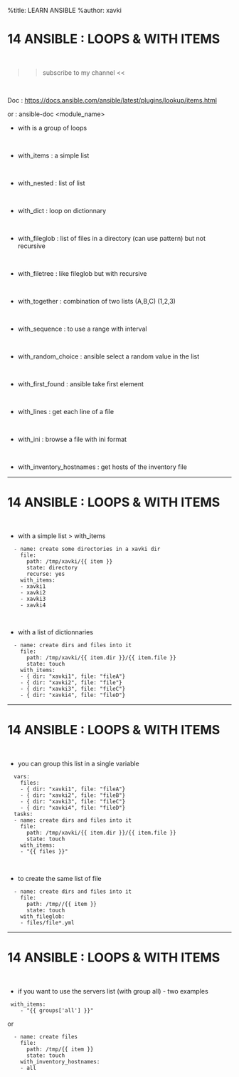 %title: LEARN ANSIBLE
%author: xavki


# 14 ANSIBLE : LOOPS & WITH ITEMS

<br>

>> subscribe to my channel <<

<br>

Doc : https://docs.ansible.com/ansible/latest/plugins/lookup/items.html

or : ansible-doc <module_name>

* with is a group of loops

<br>

* with_items : a simple list

<br>

* with_nested : list of list

<br>

* with_dict : loop on dictionnary

<br>

* with_fileglob : list of files in a directory (can use pattern) but not recursive

<br>

* with_filetree : like fileglob but with recursive

<br>

* with_together : combination of two lists (A,B,C) (1,2,3)

<br>

* with_sequence : to use a range with interval

<br>

* with_random_choice : ansible select a random value in the list

<br>

* with_first_found : ansible take first element

<br>

* with_lines : get each line of a file

<br>

* with_ini : browse a file with ini format

<br>

* with_inventory_hostnames : get hosts of the inventory file

---------------------------------------------------------------------------------------


# 14 ANSIBLE : LOOPS & WITH ITEMS


<br>

* with a simple list > with_items

```
  - name: create some directories in a xavki dir
    file:
      path: /tmp/xavki/{{ item }}
      state: directory
      recurse: yes
    with_items:
    - xavki1
    - xavki2
    - xavki3
    - xavki4
```

<br>

* with a list of dictionnaries

```
  - name: create dirs and files into it
    file:
      path: /tmp/xavki/{{ item.dir }}/{{ item.file }}
      state: touch
    with_items:
    - { dir: "xavki1", file: "fileA"}
    - { dir: "xavki2", file: "file"}
    - { dir: "xavki3", file: "fileC"}
    - { dir: "xavki4", file: "fileD"}
```

---------------------------------------------------------------------------------------


# 14 ANSIBLE : LOOPS & WITH ITEMS

<br>

* you can group this list in a single variable

```
  vars:
    files:
    - { dir: "xavki1", file: "fileA"}
    - { dir: "xavki2", file: "fileB"}
    - { dir: "xavki3", file: "fileC"}
    - { dir: "xavki4", file: "fileD"}
  tasks:
  - name: create dirs and files into it
    file:
      path: /tmp/xavki/{{ item.dir }}/{{ item.file }}
      state: touch
    with_items:
    - "{{ files }}"
```

<br>

* to create the same list of file

```
  - name: create dirs and files into it
    file:
      path: /tmp//{{ item }}
      state: touch
    with_fileglob:
    - files/file*.yml
```

---------------------------------------------------------------------------------------


# 14 ANSIBLE : LOOPS & WITH ITEMS

<br>

* if you want to use the servers list (with group all) - two examples

```
 with_items:
    - "{{ groups['all'] }}"
```

or 

```
  - name: create files
    file:
      path: /tmp/{{ item }}
      state: touch
    with_inventory_hostnames:
    - all
```




